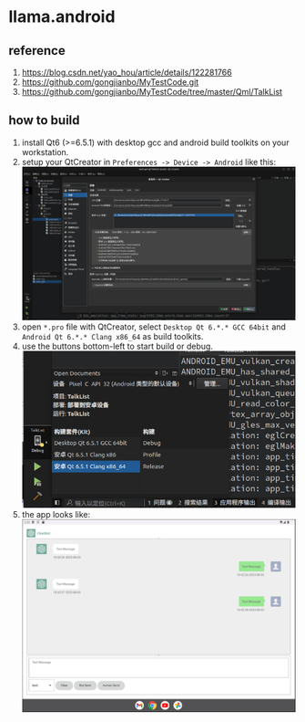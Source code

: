 llama.android
================

## reference
1. https://blog.csdn.net/yao_hou/article/details/122281766
2. https://github.com/gongjianbo/MyTestCode.git
3. https://github.com/gongjianbo/MyTestCode/tree/master/Qml/TalkList

## how to build
1. install Qt6 (>=6.5.1) with desktop gcc and android build toolkits on your workstation.
2. setup your QtCreator in `Preferences -> Device -> Android` like this: ![img](doc/qt_android_toolkits.png)
3. open `*.pro` file with QtCreator, select `Desktop Qt 6.*.* GCC 64bit` and `Android Qt 6.*.* Clang x86_64` as build toolkits.
4. use the buttons bottom-left to start build or debug.![img](doc/the_build_button.png)
5. the app looks like:![img](doc/app.png)